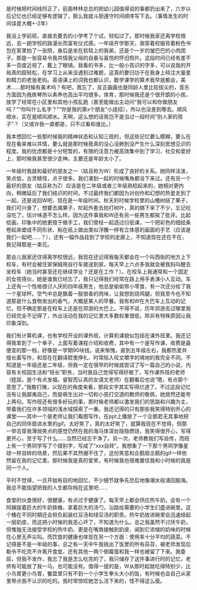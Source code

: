 是时候把时间线捋正了，前面林林总总的把幼儿园值得说的事都扔出来了，六岁以后记忆也已经足够有逻辑了，那么我就斗胆遵守时间顺序写下去。（事情发生的时间误差大概+-2年）

我没上学前班，直接去要去的小学考了个试，轻松过了。那时候我家还离学校很远，去一趟学校的路漫长而富有仪式感。一年级开学那天，我穿着校服背着粉色书包在家里拍了一张照，身后是坐在软毯上的我弟，还是个一岁的皱巴巴的小肉团子。那是一张容易令我共情我父母的自豪与喜悦的怀旧照片。这段时间已经有差不多一百度近视了，戴上了眼镜。我看的书多，比一般小孩识的字多，可以说我的开局真的超轻松，在学习上从来没遇到过难题，这真的要归功于在我身上倾注大量爱和精力的老爸老妈。英语课上的词我也都认识，数学课学的算术我早就都会，美术……那时候有美术吗？有吧，我忘了，反正画画也是同龄人里比较拔尖的，音乐方面因为我练琴所以素养也高出平均很多。体育，那时候我还是个很开朗的小孩，放学了经常在小区里和其他小孩乱跑（甚至能做出主动问“我可以和你做朋友吗？”“你叫什么名字？”“你是我的第x个朋友”小连招），所以也没差到哪去。顺风顺水，实在是顺风顺水。天啊，这么想的话我岂不是当过一段时间“别人家的孩子”？（又或许我一直都是，只不过看和谁比。）

我本想回忆一些那时候我的精神状态和认知三观的，但这些记忆要么模糊，要么在现在看来难以共情，要么就是那时候我真的没心没肺到没产生什么深刻思想见识的程度。我的忧虑都是十分短暂的，有限的注意力被高效集中到了学习、社交和爱好上，那时候我甚至很少走神。主要还是年龄太小了。

一年级时我就和最好的朋友之一（姑且称为W）形成了良好的关系。她同样活泼，笑点低，古灵精怪，点子很多。我们凑到一起的时候嘴角都没下来过。还有另一个最好的朋友（姑且称为Z）应该是在二年级或者三年级熟稔起来的，她相对更内向，稍微延后了我们结识的时间，不过最终我们都因为对创作和幻想的热爱走到了一起。还是说回W吧，现在是一年级时间。秋天的时候学校里的山楂树结了果子，我们可兴奋了，想要去摘果子，抡起外套去拍打树叶，真的搞下来了不少，忘记吃没吃了，估计味道不怎么样。因为这件事我和W还有另一些男生都挨了批评。比起绘画，印象中的她更擅于做手工，我们曾经一起选过衍纸课，一个把彩色的细纸条卷起来塑成不同形状、粘在纸上做出类似浮雕一样有立体感的画面的手艺（应该是我们一起吧……？），还有一幅作品挂到了学校的走廊上，不知道现在还在不在，我记得那是一束花。

那会儿我家还住得离学校很远，我现在还记得我每天都会在一个叫西街的地方上下校车，有时会被住家保姆用自行车接送到家。每天早上六点多我就会被我妈叫醒去坐校车（她当时甚至还在继续学业？还是在工作？）。在校车上我通常和一个固定的女孩搭伙，她是谁我已经忘了，我只记得我们经常在路上用手表演小人互动。车上还有一个性格很讨人厌的四年级男生，他总是偷偷带小零食，有一次还分给了我一个星球杯。空气中总是飘着一股很香的肉味，让我想到烧鸡腿，但我至今也不知道那是什么食物发出的香气，大概是某人的早餐。我有和W在大巴车上互动的记忆，但不确定那是在校车上还是在郊游的大巴上。不得不说，历年郊游去过哪里我已经完全不记得了，外出活动在我的记忆里大多数权重很低，除非有特殊原因让我印象深刻。

我们有计算机课，也有学校开设的课外班，计算机课貌似包括在课外班里。我还记得我拿到了一个单子，上面写着课程介绍和收费，其中有一个是写作课，收费是最便宜的那一档，好像是一学期90块钱。说来惭愧，直到五年级左右，我都热爱并擅长着写作，和现在在翻译腔里挣扎、时常陷入咬文嚼字的境地的我完全不同。不知道是一年级还是二年级，但我一定在很早的时候就尝试了写一篇自己的小说，内容有关校园生活和“班长”职务，当时我自己觉得写得好极了，写作课外班的老师（姓屈，是个有点发福，睿智而认真的女语文老师）在翻看后也说“嗯，有点那个意思了。”我敢打赌，以现在的角度来看，那段文字其实写得烂透了。不过这段记忆没有让我鄙夷自己，而是萌生出对一切和小孩打交道的教师的敬佩，她居然还能夸上两句。写作班还有很多好玩的事，那时候老师都以激发我们的思路和兴趣为主，带着我们在许多领域的浅水域探索了一番。我还记得的只有那些我笑得特别开心的课堂——其中一个是老师让我们看图写作，在ppt上播放了一个企鹅若无其事地把自己的同伴扇进水里的gif。太好笑了，真的太好笑了，就算我现在不觉得，但那一举击穿我薄弱笑点的感觉仍然在我的海马体深处隐隐燃烧，我笑得很开心，写得更开心，至于写了什么……当然已经忘干净了。另一次，老师教我们写自传，而班上有一个男同学写了个错别字，写成了“xxx自转”。我想象了一下那个男同学像星球一样自转的场景，然后果不其然绷不住了，这份笑意和企鹅扇企鹅的gif一样依然留在我的记忆里。那时候我是真的爱笑，有时候我也很难置信我和小时候的我是同一个人。

平时不觉得，一旦开始有目的地回忆，不少细节就争先恐后地像潮水般涌回脑海。我总不能指望把我的人生都存档在这里吧……

食堂的伙食很好，很健康，有点过于健康了。每天早上都会供应热牛奶，会有一个阿姨提着巨大的牛奶铁桶，拿着巨大的汤勺，沿路给需要的小学生们盛进碗里。这个桶在不同时期还会担负起装红豆汤和绿豆汤的职责。热牛奶放进碗里会迅速结起一层奶皮，而这把小时候的我恶心坏了，不知道为什么。总之我虽然不讨厌牛奶，但惟独无法接受学校的热牛奶，更是在嘴唇接触到奶皮、闻到它浓缩的奶味的时候在心里无声尖叫。而饮食的健康也体现在另一个方面：使用率十分平均的蔬菜。不记得是不是一年级的事，总之有一天中午我挑出了饭里的所有蒜苔，被老师发现后勒令不吃完不许离开食堂。还有其他一两个倒霉蛋和我一样也被留了下来。我委屈，但我不发作，我忘了我是怎么吃完的了，我只储存了这件事进行时的记忆，老师有可能放了我一马，也可能没有。值得一提的是，W从那时起就吃得特别少，比小鸟胃更小鸟胃，餐盘里只有不到一个小学生拳头大小的饭，有时候也会自己从家里带点我不认识的吃的。我时常惊叹她怎么活下来的，怪不得这么瘦。